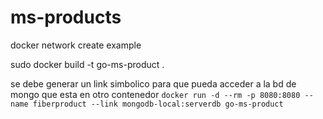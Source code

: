 # ms-products

docker network create example

sudo docker build -t go-ms-product .

se debe generar un link simbolico para que pueda acceder a la bd de mongo que esta en otro contenedor
`docker run -d --rm -p 8080:8080 --name fiberproduct --link mongodb-local:serverdb go-ms-product`
